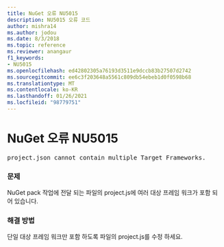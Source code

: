 ```yaml
---
title: NuGet 오류 NU5015
description: NU5015 오류 코드
author: mishra14
ms.author: jodou
ms.date: 8/3/2018
ms.topic: reference
ms.reviewer: anangaur
f1_keywords:
- NU5015
ms.openlocfilehash: ed42802305a76193d3511e9dccb83b27507d2742
ms.sourcegitcommit: ee6c3f203648a5561c809db54ebeb1d0f0598b68
ms.translationtype: MT
ms.contentlocale: ko-KR
ms.lasthandoff: 01/26/2021
ms.locfileid: "98779751"
---
```

# <a name="nuget-error-nu5015"></a>NuGet 오류 NU5015
<pre>project.json cannot contain multiple Target Frameworks.</pre>

### <a name="issue"></a>문제

NuGet pack 작업에 전달 되는 파일의 project.js에 여러 대상 프레임 워크가 포함 되어 있습니다.


### <a name="solution"></a>해결 방법

단일 대상 프레임 워크만 포함 하도록 파일의 project.js를 수정 하세요.

